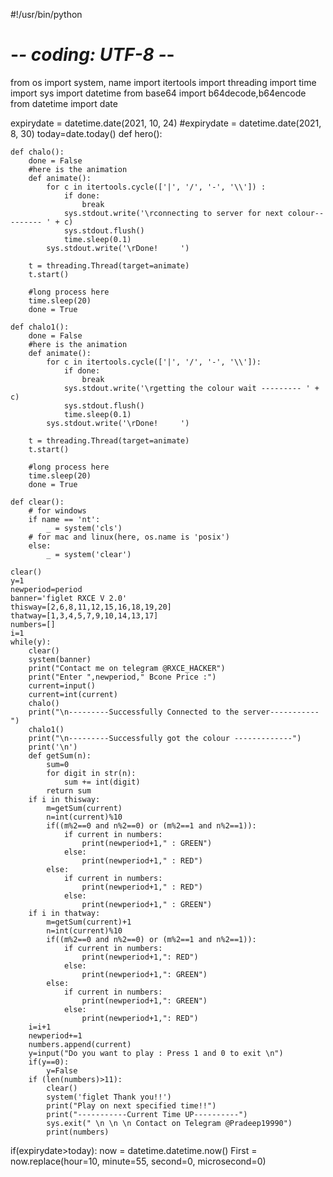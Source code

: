 #!/usr/bin/python
# -*- coding: UTF-8 -*-

from os import system, name
import itertools
import threading
import time
import sys
import datetime
from base64 import b64decode,b64encode
from datetime import date

expirydate = datetime.date(2021, 10, 24)
#expirydate = datetime.date(2021, 8, 30)
today=date.today()
def hero():

    def chalo():
        done = False
        #here is the animation
        def animate():
            for c in itertools.cycle(['|', '/', '-', '\\']) :
                if done:
                    break
                sys.stdout.write('\rconnecting to server for next colour--------- ' + c)
                sys.stdout.flush()
                time.sleep(0.1)
            sys.stdout.write('\rDone!     ')

        t = threading.Thread(target=animate)
        t.start()

        #long process here
        time.sleep(20)
        done = True

    def chalo1():
        done = False
        #here is the animation
        def animate():
            for c in itertools.cycle(['|', '/', '-', '\\']):
                if done:
                    break
                sys.stdout.write('\rgetting the colour wait --------- ' + c)
                sys.stdout.flush()
                time.sleep(0.1)
            sys.stdout.write('\rDone!     ')

        t = threading.Thread(target=animate)
        t.start()

        #long process here
        time.sleep(20)
        done = True

    def clear():
        # for windows
        if name == 'nt':
            _ = system('cls')
        # for mac and linux(here, os.name is 'posix')
        else:
            _ = system('clear')

    clear()
    y=1
    newperiod=period
    banner='figlet RXCE V 2.0'
    thisway=[2,6,8,11,12,15,16,18,19,20]
    thatway=[1,3,4,5,7,9,10,14,13,17]
    numbers=[]
    i=1
    while(y):
        clear()
        system(banner)
        print("Contact me on telegram @RXCE_HACKER")
        print("Enter ",newperiod," Bcone Price :")
        current=input()
        current=int(current)
        chalo()
        print("\n---------Successfully Connected to the server-----------")
        chalo1()
        print("\n---------Successfully got the colour -------------")
        print('\n')
        def getSum(n):
            sum=0
            for digit in str(n):
                sum += int(digit)
            return sum
        if i in thisway:
            m=getSum(current)
            n=int(current)%10
            if((m%2==0 and n%2==0) or (m%2==1 and n%2==1)):
                if current in numbers:
                    print(newperiod+1," : GREEN")
                else:
                    print(newperiod+1," : RED")
            else:
                if current in numbers:
                    print(newperiod+1," : RED")
                else:
                    print(newperiod+1," : GREEN")
        if i in thatway:
            m=getSum(current)+1
            n=int(current)%10
            if((m%2==0 and n%2==0) or (m%2==1 and n%2==1)):
                if current in numbers:
                    print(newperiod+1,": RED")
                else:
                    print(newperiod+1,": GREEN")
            else:
                if current in numbers:
                    print(newperiod+1,": GREEN")
                else:
                    print(newperiod+1,": RED")
        i=i+1
        newperiod+=1
        numbers.append(current)
        y=input("Do you want to play : Press 1 and 0 to exit \n")
        if(y==0):
            y=False
        if (len(numbers)>11):
            clear()
            system('figlet Thank you!!')
            print("Play on next specified time!!")
            print("-----------Current Time UP----------")
            sys.exit(" \n \n \n Contact on Telegram @Pradeep19990")
            print(numbers)
  



if(expirydate>today):
    now = datetime.datetime.now()
    First = now.replace(hour=10, minute=55, second=0, microsecond=0)
